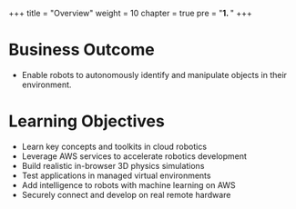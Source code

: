 +++
title = "Overview"
weight = 10
chapter = true
pre = "<b>1. </b>"
+++

# Business Outcome

- Enable robots to autonomously identify and manipulate objects in their environment.

# Learning Objectives

- Learn key concepts and toolkits in cloud robotics
- Leverage AWS services to accelerate robotics development
- Build realistic in-browser 3D physics simulations
- Test applications in managed virtual environments
- Add intelligence to robots with machine learning on AWS
- Securely connect and develop on real remote hardware
